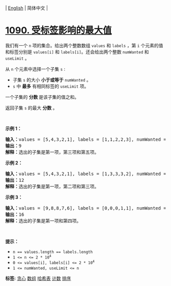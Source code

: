| [English](README_EN.md) | 简体中文 |

# [1090. 受标签影响的最大值](https://leetcode.cn/problems/largest-values-from-labels)
<p>我们有一个&nbsp;<code>n</code>&nbsp;项的集合。给出两个整数数组&nbsp;<code>values</code>&nbsp;和 <code>labels</code>&nbsp;，第 <code>i</code> 个元素的值和标签分别是&nbsp;<code>values[i]</code>&nbsp;和&nbsp;<code>labels[i]</code>。还会给出两个整数&nbsp;<code>numWanted</code>&nbsp;和 <code>useLimit</code> 。</p>

<p>从 <code>n</code> 个元素中选择一个子集 <code>s</code> :</p>

<ul>
	<li>子集 <code>s</code> 的大小&nbsp;<strong>小于或等于</strong> <code>numWanted</code> 。</li>
	<li><code>s</code> 中 <strong>最多</strong> 有相同标签的 <code>useLimit</code> 项。</li>
</ul>

<p>一个子集的&nbsp;<strong>分数&nbsp;</strong>是该子集的值之和。</p>

<p>返回子集&nbsp;<code>s</code> 的最大 <strong>分数</strong> 。</p>

<p>&nbsp;</p>

<p><strong>示例 1：</strong></p>

<pre>
<strong>输入：</strong>values = [5,4,3,2,1], labels = [1,1,2,2,3], numWanted = 3, useLimit = 1
<strong>输出：</strong>9
<strong>解释：</strong>选出的子集是第一项，第三项和第五项。
</pre>

<p><strong>示例 2：</strong></p>

<pre>
<strong>输入：</strong>values = [5,4,3,2,1], labels = [1,3,3,3,2], numWanted = 3, useLimit = 2
<strong>输出：</strong>12
<strong>解释：</strong>选出的子集是第一项，第二项和第三项。
</pre>

<p><strong>示例 3：</strong></p>

<pre>
<strong>输入：</strong>values = [9,8,8,7,6], labels = [0,0,0,1,1], numWanted = 3, useLimit = 1
<strong>输出：</strong>16
<strong>解释：</strong>选出的子集是第一项和第四项。
</pre>

<p>&nbsp;</p>

<p><strong>提示：</strong></p>

<ul>
	<li><code>n == values.length == labels.length</code></li>
	<li><code>1 &lt;= n &lt;= 2 * 10<sup>4</sup></code></li>
	<li><code>0 &lt;= values[i], labels[i] &lt;= 2 * 10<sup>4</sup></code></li>
	<li><code>1 &lt;= numWanted, useLimit &lt;= n</code></li>
</ul>

**标签:**  [贪心](https://leetcode.cn/tag/greedy) [数组](https://leetcode.cn/tag/array) [哈希表](https://leetcode.cn/tag/hash-table) [计数](https://leetcode.cn/tag/counting) [排序](https://leetcode.cn/tag/sorting) 